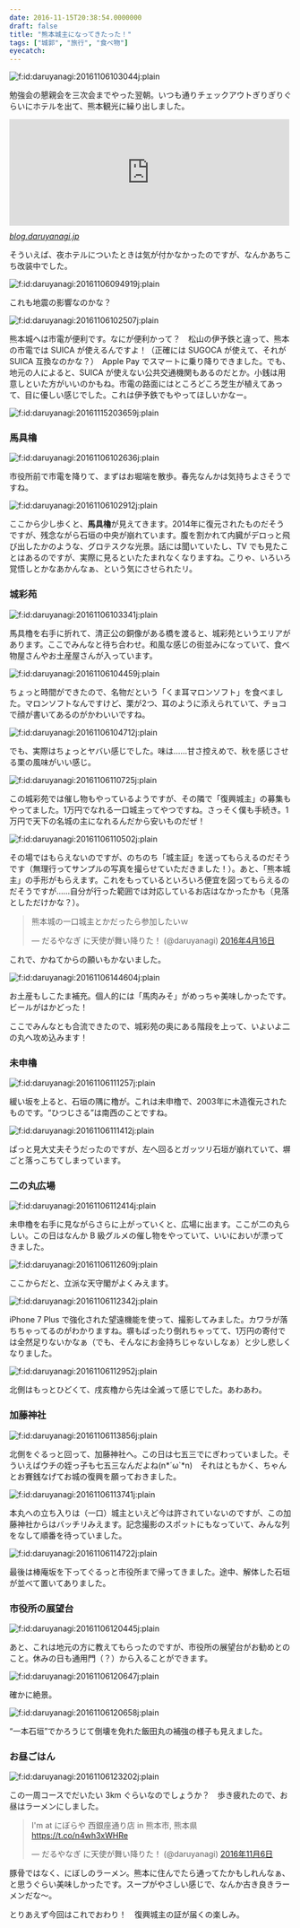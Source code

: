 ```yaml
---
date: 2016-11-15T20:38:54.0000000
draft: false
title: "熊本城主になってきたった！"
tags: ["城郭", "旅行", "食べ物"]
eyecatch: 
---
```

<p><span itemscope itemtype="http://schema.org/Photograph"><img src="20161106103044.jpg" alt="f:id:daruyanagi:20161106103044j:plain" title="f:id:daruyanagi:20161106103044j:plain" class="hatena-fotolife" itemprop="image"></span></p><p>勉強会の懇親会を三次会までやった翌朝。いつも通りチェックアウトぎりぎりぐらいにホテルを出て、熊本観光に繰り出しました。</p><p><iframe src="https://hatenablog-parts.com/embed?url=https%3A%2F%2Fblog.daruyanagi.jp%2Fentry%2F2016%2F11%2F12%2F074839" title="プログラミング生放送勉強会 第44回@熊本 #マスコットアプリ文化祭 に参加してきました #pronama - だるろぐ" class="embed-card embed-blogcard" scrolling="no" frameborder="0" style="display: block; width: 100%; height: 190px; max-width: 500px; margin: 10px 0px;"></iframe><cite class="hatena-citation"><a href="https://blog.daruyanagi.jp/entry/2016/11/12/074839">blog.daruyanagi.jp</a></cite></p><p>そういえば、夜ホテルについたときは気が付かなかったのですが、なんかあちこち改装中でした。</p><p><span itemscope itemtype="http://schema.org/Photograph"><img src="20161106094919.jpg" alt="f:id:daruyanagi:20161106094919j:plain" title="f:id:daruyanagi:20161106094919j:plain" class="hatena-fotolife" itemprop="image"></span></p><p>これも地震の影響なのかな？</p><p><span itemscope itemtype="http://schema.org/Photograph"><img src="20161106102507.jpg" alt="f:id:daruyanagi:20161106102507j:plain" title="f:id:daruyanagi:20161106102507j:plain" class="hatena-fotolife" itemprop="image"></span></p><p>熊本城へは市電が便利です。なにが便利かって？　松山の伊予鉄と違って、熊本の市電では SUICA が使えるんですよ！（正確には SUGOCA が使えて、それが SUICA 互換なのかな？）　Apple Pay でスマートに乗り降りできました。でも、地元の人によると、SUICA が使えない公共交通機関もあるのだとか。小銭は用意しといた方がいいのかもね。市電の路面にはところどころ芝生が植えてあって、目に優しい感じでした。これは伊予鉄でもやってほしいかなー。</p><p><span itemscope itemtype="http://schema.org/Photograph"><img src="20161115203659.jpg" alt="f:id:daruyanagi:20161115203659j:plain" title="f:id:daruyanagi:20161115203659j:plain" class="hatena-fotolife" itemprop="image"></span><br />
</p>

<div class="section">
<h3>馬具櫓</h3>
<p><span itemscope itemtype="http://schema.org/Photograph"><img src="20161106102636.jpg" alt="f:id:daruyanagi:20161106102636j:plain" title="f:id:daruyanagi:20161106102636j:plain" class="hatena-fotolife" itemprop="image"></span></p><p>市役所前で市電を降りて、まずはお堀端を散歩。春先なんかは気持ちよさそうですね。</p><p><span itemscope itemtype="http://schema.org/Photograph"><img src="20161106102912.jpg" alt="f:id:daruyanagi:20161106102912j:plain" title="f:id:daruyanagi:20161106102912j:plain" class="hatena-fotolife" itemprop="image"></span></p><p>ここから少し歩くと、<b>馬具櫓</b>が見えてきます。2014年に復元されたものだそうですが、残念ながら石垣の中央が崩れています。腹を割かれて内臓がデロっと飛び出したかのような、グロテスクな光景。話には聞いていたし、TV でも見たことはあるのですが、実際に見るといたたまれなくなりますね。こりゃ、いろいろ覚悟しとかなあかんなぁ、という気にさせられたリ。</p>

</div>
<div class="section">
<h3>城彩苑</h3>
<p><span itemscope itemtype="http://schema.org/Photograph"><img src="20161106103341.jpg" alt="f:id:daruyanagi:20161106103341j:plain" title="f:id:daruyanagi:20161106103341j:plain" class="hatena-fotolife" itemprop="image"></span></p><p>馬具櫓を右手に折れて、清正公の銅像がある橋を渡ると、城彩苑というエリアがあります。ここでみんなと待ち合わせ。和風な感じの街並みになっていて、食べ物屋さんやお土産屋さんが入っています。</p><p><span itemscope itemtype="http://schema.org/Photograph"><img src="20161106104459.jpg" alt="f:id:daruyanagi:20161106104459j:plain" title="f:id:daruyanagi:20161106104459j:plain" class="hatena-fotolife" itemprop="image"></span></p><p>ちょっと時間ができたので、名物だという「くま耳マロンソフト」を食べました。マロンソフトなんですけど、栗が2つ、耳のように添えられていて、チョコで顔が書いてあるのがかわいいですね。</p><p><span itemscope itemtype="http://schema.org/Photograph"><img src="20161106104712.jpg" alt="f:id:daruyanagi:20161106104712j:plain" title="f:id:daruyanagi:20161106104712j:plain" class="hatena-fotolife" itemprop="image"></span></p><p>でも、実際はちょっとヤバい感じでした。味は……甘さ控えめで、秋を感じさせる栗の風味がいい感じ。</p><p><span itemscope itemtype="http://schema.org/Photograph"><img src="20161106110725.jpg" alt="f:id:daruyanagi:20161106110725j:plain" title="f:id:daruyanagi:20161106110725j:plain" class="hatena-fotolife" itemprop="image"></span></p><p>この城彩苑では催し物もやっているようですが、その隣で「復興城主」の募集もやってました。1万円でなれる一口城主ってやつですね。さっそく僕も手続き。1万円で天下の名城の主になれるんだから安いものだぜ！</p><p><span itemscope itemtype="http://schema.org/Photograph"><img src="20161106110502.jpg" alt="f:id:daruyanagi:20161106110502j:plain" title="f:id:daruyanagi:20161106110502j:plain" class="hatena-fotolife" itemprop="image"></span></p><p>その場ではもらえないのですが、のちのち「城主証」を送ってもらえるのだそうです（無理行ってサンプルの写真を撮らせていただきました！）。あと、「熊本城主」の手形がもらえます。これをもっているといろいろ便宜を図ってもらえるのだそうですが……自分が行った範囲では対応しているお店はなかったかも（見落としただけかな？）。</p><p><blockquote class="twitter-tweet" data-lang="ja"><p lang="ja" dir="ltr">熊本城の一口城主とかだったら参加したいｗ</p>&mdash; だるやなぎ に天使が舞い降りた！ (@daruyanagi) <a href="https://twitter.com/daruyanagi/status/721368392687464449?ref_src=twsrc%5Etfw">2016年4月16日</a></blockquote><script async src="https://platform.twitter.com/widgets.js" charset="utf-8"></script></p><p>これで、かねてからの願いもかないました。</p><p><span itemscope itemtype="http://schema.org/Photograph"><img src="20161106144604.jpg" alt="f:id:daruyanagi:20161106144604j:plain" title="f:id:daruyanagi:20161106144604j:plain" class="hatena-fotolife" itemprop="image"></span></p><p>お土産もしこたま補充。個人的には「馬肉みそ」がめっちゃ美味しかったです。ビールがはかどった！</p><p>ここでみんなとも合流できたので、城彩苑の奥にある階段を上って、いよいよ二の丸へ攻め込みます！</p>

</div>
<div class="section">
<h3>未申櫓</h3>
<p><span itemscope itemtype="http://schema.org/Photograph"><img src="20161106111257.jpg" alt="f:id:daruyanagi:20161106111257j:plain" title="f:id:daruyanagi:20161106111257j:plain" class="hatena-fotolife" itemprop="image"></span></p><p>緩い坂を上ると、石垣の隅に櫓が。これは未申櫓で、2003年に木造復元されたものです。“ひつじさる”は南西のことですね。</p><p><span itemscope itemtype="http://schema.org/Photograph"><img src="20161106111412.jpg" alt="f:id:daruyanagi:20161106111412j:plain" title="f:id:daruyanagi:20161106111412j:plain" class="hatena-fotolife" itemprop="image"></span></p><p>ぱっと見大丈夫そうだったのですが、左へ回るとガッツリ石垣が崩れていて、塀ごと落っこちてしまっています。</p>

</div>
<div class="section">
<h3>二の丸広場</h3>
<p><span itemscope itemtype="http://schema.org/Photograph"><img src="20161106112414.jpg" alt="f:id:daruyanagi:20161106112414j:plain" title="f:id:daruyanagi:20161106112414j:plain" class="hatena-fotolife" itemprop="image"></span></p><p>未申櫓を右手に見ながらさらに上がっていくと、広場に出ます。ここが二の丸らしい。この日はなんか B 級グルメの催し物をやっていて、いいにおいが漂ってきました。</p><p><span itemscope itemtype="http://schema.org/Photograph"><img src="20161106112609.jpg" alt="f:id:daruyanagi:20161106112609j:plain" title="f:id:daruyanagi:20161106112609j:plain" class="hatena-fotolife" itemprop="image"></span></p><p>ここからだと、立派な天守閣がよくみえます。</p><p><span itemscope itemtype="http://schema.org/Photograph"><img src="20161106112342.jpg" alt="f:id:daruyanagi:20161106112342j:plain" title="f:id:daruyanagi:20161106112342j:plain" class="hatena-fotolife" itemprop="image"></span></p><p>iPhone 7 Plus で強化された望遠機能を使って、撮影してみました。カワラが落ちちゃってるのがわかりますね。塀もばったり倒れちゃってて、1万円の寄付では全然足りないかなぁ（でも、そんなにお金持ちじゃないしなぁ）と少し悲しくなりました。</p><p><span itemscope itemtype="http://schema.org/Photograph"><img src="20161106112952.jpg" alt="f:id:daruyanagi:20161106112952j:plain" title="f:id:daruyanagi:20161106112952j:plain" class="hatena-fotolife" itemprop="image"></span></p><p>北側はもっとひどくて、戌亥櫓から先は全滅って感じでした。あわあわ。</p>

</div>
<div class="section">
<h3>加藤神社</h3>
<p><span itemscope itemtype="http://schema.org/Photograph"><img src="20161106113856.jpg" alt="f:id:daruyanagi:20161106113856j:plain" title="f:id:daruyanagi:20161106113856j:plain" class="hatena-fotolife" itemprop="image"></span></p><p>北側をぐるっと回って、加藤神社へ。この日は七五三でにぎわっていました。そういえばウチの姪っ子も七五三なんだよね(n*´ω`*n)　それはともかく、ちゃんとお賽銭なげてお城の復興を願っておきました。</p><p><span itemscope itemtype="http://schema.org/Photograph"><img src="20161106113741.jpg" alt="f:id:daruyanagi:20161106113741j:plain" title="f:id:daruyanagi:20161106113741j:plain" class="hatena-fotolife" itemprop="image"></span></p><p>本丸への立ち入りは（一口）城主といえど今は許されていないのですが、この加藤神社からはバッチリみえます。記念撮影のスポットにもなっていて、みんな列をなして順番を待っていました。</p><p><span itemscope itemtype="http://schema.org/Photograph"><img src="20161106114722.jpg" alt="f:id:daruyanagi:20161106114722j:plain" title="f:id:daruyanagi:20161106114722j:plain" class="hatena-fotolife" itemprop="image"></span></p><p>最後は棒庵坂を下ってぐるっと市役所まで帰ってきました。途中、解体した石垣が並べて置いてありました。</p>

</div>
<div class="section">
<h3>市役所の展望台</h3>
<p><span itemscope itemtype="http://schema.org/Photograph"><img src="20161106120445.jpg" alt="f:id:daruyanagi:20161106120445j:plain" title="f:id:daruyanagi:20161106120445j:plain" class="hatena-fotolife" itemprop="image"></span></p><p>あと、これは地元の方に教えてもらったのですが、市役所の展望台がお勧めとのこと。休みの日も通用門（？）から入ることができます。</p><p><span itemscope itemtype="http://schema.org/Photograph"><img src="20161106120647.jpg" alt="f:id:daruyanagi:20161106120647j:plain" title="f:id:daruyanagi:20161106120647j:plain" class="hatena-fotolife" itemprop="image"></span></p><p>確かに絶景。</p><p><span itemscope itemtype="http://schema.org/Photograph"><img src="20161106120658.jpg" alt="f:id:daruyanagi:20161106120658j:plain" title="f:id:daruyanagi:20161106120658j:plain" class="hatena-fotolife" itemprop="image"></span></p><p>“一本石垣”でかろうじて倒壊を免れた飯田丸の補強の様子も見えました。</p>

</div>
<div class="section">
<h3>お昼ごはん</h3>
<p><span itemscope itemtype="http://schema.org/Photograph"><img src="20161106123202.jpg" alt="f:id:daruyanagi:20161106123202j:plain" title="f:id:daruyanagi:20161106123202j:plain" class="hatena-fotolife" itemprop="image"></span></p><p>この一周コースでだいたい 3km ぐらいなのでしょうか？　歩き疲れたので、お昼はラーメンにしました。</p><p><blockquote class="twitter-tweet" data-lang="ja"><p lang="ja" dir="ltr">I&#39;m at にぼらや 西銀座通り店 in 熊本市, 熊本県 <a href="https://t.co/n4wh3xWHRe">https://t.co/n4wh3xWHRe</a></p>&mdash; だるやなぎ に天使が舞い降りた！ (@daruyanagi) <a href="https://twitter.com/daruyanagi/status/795104632565628932?ref_src=twsrc%5Etfw">2016年11月6日</a></blockquote><script async src="https://platform.twitter.com/widgets.js" charset="utf-8"></script></p><p>豚骨ではなく、にぼしのラーメン。熊本に住んでたら通ってたかもしれんなぁ、と思うぐらい美味しかったです。スープがやさしい感じで、なんか古き良きラーメンだな～。</p><p>とりあえず今回はこれでおわり！　復興城主の証が届くの楽しみ。</p>

</div>